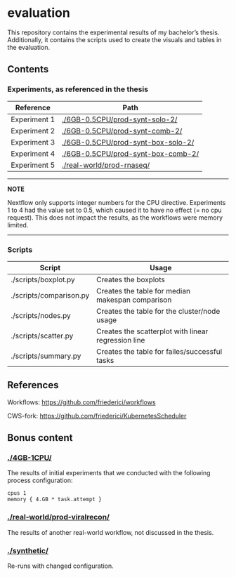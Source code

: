 # evaluation
This repository contains the experimental results of my bachelor’s thesis. Additionally, it contains the scripts used to create the visuals and tables in the evaluation.

## Contents 

### Experiments, as referenced in the thesis

| Reference    | Path                               |
|--------------|------------------------------------|
| Experiment 1 | [./6GB-0.5CPU/prod-synt-solo-2/](https://github.com/friederici/evaluation/tree/main/6GB-0.5CPU/prod-synt-solo-2)     |
| Experiment 2 | [./6GB-0.5CPU/prod-synt-comb-2/](https://github.com/friederici/evaluation/tree/main/6GB-0.5CPU/prod-synt-comb-2)     |
| Experiment 3 | [./6GB-0.5CPU/prod-synt-box-solo-2/](https://github.com/friederici/evaluation/tree/main/6GB-0.5CPU/prod-synt-box-solo-2) |
| Experiment 4 | [./6GB-0.5CPU/prod-synt-box-comb-2/](https://github.com/friederici/evaluation/tree/main/6GB-0.5CPU/prod-synt-box-comb-2) |
| Experiment 5 | [./real-world/prod-rnaseq/](https://github.com/friederici/evaluation/tree/main/real-world/prod-rnaseq)          |

---
**NOTE**

Nextflow only supports integer numbers for the CPU directive. Experiments 1 to 4 had the value set to 0.5, which caused it to have no effect (= no cpu request). This does not impact the results, as the workflows were memory limited.

---

### Scripts

| Script                 | Usage                                              |
|------------------------|----------------------------------------------------|
| ./scripts/boxplot.py   | Creates the boxplots                               |
| ./scripts/comparison.py| Creates the table for median makespan comparison   |
| ./scripts/nodes.py     | Creates the table for the cluster/node usage       |
| ./scripts/scatter.py   | Creates the scatterplot with linear regression line|
| ./scripts/summary.py   | Creates the table for failes/successful tasks      |

## References

Workflows: https://github.com/friederici/workflows

CWS-fork: https://github.com/friederici/KubernetesScheduler

## Bonus content

### [./4GB-1CPU/](https://github.com/friederici/evaluation/tree/main/4GB-1CPU)

The results of initial experiments that we conducted with the following process configuration:

    cpus 1
    memory { 4.GB * task.attempt }

### [./real-world/prod-viralrecon/](https://github.com/friederici/evaluation/tree/main/real-world/prod-viralrecon)

The results of another real-world workflow, not discussed in the thesis.

### [./synthetic/](https://github.com/friederici/evaluation/tree/main/synthetic)

Re-runs with changed configuration.